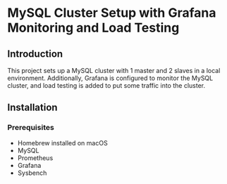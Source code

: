 # MySQL Cluster Setup with Grafana Monitoring and Load Testing

## Introduction

This project sets up a MySQL cluster with 1 master and 2 slaves in a local environment. Additionally, Grafana is configured to monitor the MySQL cluster, and load testing is added to put some traffic into the cluster.

## Installation

### Prerequisites

- Homebrew installed on macOS
- MySQL
- Prometheus
- Grafana
- Sysbench
